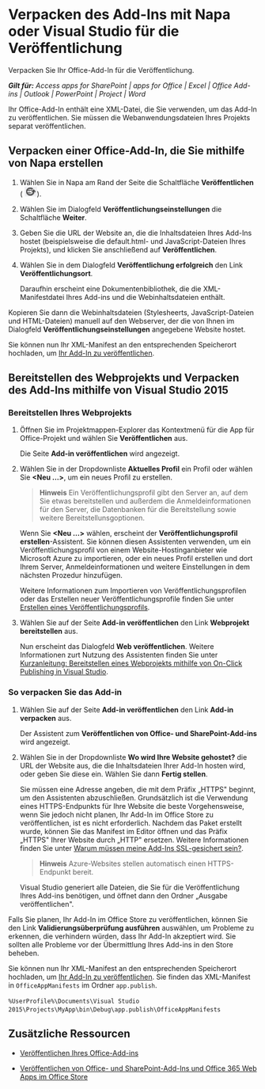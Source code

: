
# Verpacken des Add-Ins mit Napa oder Visual Studio für die Veröffentlichung
Verpacken Sie Ihr Office-Add-In für die Veröffentlichung. 

 _**Gilt für:** Access apps for SharePoint | apps for Office | Excel | Office Add-ins | Outlook | PowerPoint | Project | Word_

Ihr Office-Add-In enthält eine XML-Datei, die Sie verwenden, um das Add-In zu veröffentlichen. Sie müssen die Webanwendungsdateien Ihres Projekts separat veröffentlichen.

## Verpacken einer Office-Add-In, die Sie mithilfe von Napa erstellen



1. Wählen Sie in Napa am Rand der Seite die Schaltfläche  **Veröffentlichen** (
![Schaltfläche "Veröffentlichen"](../../images/Apps_NAPA_Publish.png)).
    
2. Wählen Sie im Dialogfeld  **Veröffentlichungseinstellungen** die Schaltfläche **Weiter**.
    
3. Geben Sie die URL der Website an, die die Inhaltsdateien Ihres Add-Ins hostet (beispielsweise die default.html- und JavaScript-Dateien Ihres Projekts), und klicken Sie anschließend auf  **Veröffentlichen**.
    
4. Wählen Sie in dem Dialogfeld  **Veröffentlichung erfolgreich** den Link **Veröffentlichungsort**.
    
    Daraufhin erscheint eine Dokumentenbibliothek, die die XML-Manifestdatei Ihres Add-ins und die Webinhaltsdateien enthält. 
    
Kopieren Sie dann die Webinhaltsdateien (Stylesheerts, JavaScript-Dateien und HTML-Dateien) manuell auf den Webserver, der die von Ihnen im Dialogfeld  **Veröffentlichungseinstellungen** angegebene Website hostet.

Sie können nun Ihr XML-Manifest an den entsprechenden Speicherort hochladen, um [Ihr Add-In zu veröffentlichen](../publish/publish.md). 


## Bereitstellen des Webprojekts und Verpacken des Add-Ins mithilfe von Visual Studio 2015



### Bereitstellen Ihres Webprojekts


1. Öffnen Sie im Projektmappen-Explorer das Kontextmenü für die App für Office-Projekt und wählen Sie  **Veröffentlichen** aus.
    
    Die Seite  **Add-in veröffentlichen** wird angezeigt.
    
2. Wählen Sie in der Dropdownliste  **Aktuelles Profil** ein Profil oder wählen Sie **&lt;Neu …&gt;**, um ein neues Profil zu erstellen.
    
     >**Hinweis**  Ein Veröffentlichungsprofil gibt den Server an, auf dem Sie etwas bereitstellen und außerdem die Anmeldeinformationen für den Server, die Datenbanken für die Bereitstellung sowie weitere Bereitstellunsgoptionen.

    Wenn Sie  **&lt;Neu …&gt;** wählen, erscheint der **Veröffentlichungsprofil erstellen**-Assistent. Sie können diesen Assistenten verwenden, um ein Veröffentlichungsprofil von einem Website-Hostinganbieter wie Microsoft Azure zu importieren, oder ein neues Profil erstellen und dort Ihrem Server, Anmeldeinformationen und weitere Einstellungen in dem nächsten Prozedur hinzufügen.
    
    Weitere Informationen zum Importieren von Veröffentlichungsprofilen oder das Erstellen neuer Veröffentlichungsprofile finden Sie unter [Erstellen eines Veröffentlichungsprofils](http://msdn.microsoft.com/de-de/library/dd465337.aspx#creating_a_profile).
    
3. Wählen Sie auf der Seite  **Add-in veröffentlichen** den Link **Webprojekt bereitstellen** aus.
    
    Nun erscheint das Dialogfeld  **Web veröffentlichen**. Weitere Informationen zurt Nutzung des Assistenten finden Sie unter [Kurzanleitung: Bereitstellen eines Webprojekts mithilfe von On-Click Publishing in Visual Studio](http://msdn.microsoft.com/de-de/library/dd465337.aspx).
    

### So verpacken Sie das Add-in


1. Wählen Sie auf der Seite  **Add-in veröffentlichen** den Link **Add-in verpacken** aus.
    
    Der Assistent zum  **Veröffentlichen von Office- und SharePoint-Add-ins** wird angezeigt.
    
2. Wählen Sie in der Dropdownliste  **Wo wird Ihre Website gehostet?** die URL der Website aus, die die Inhaltsdateien Ihrer Add-In hosten wird, oder geben Sie diese ein. Wählen Sie dann **Fertig stellen**.
    
    Sie müssen eine Adresse angeben, die mit dem Präfix „HTTPS" beginnt, um den Assistenten abzuschließen. Grundsätzlich ist die Verwendung eines HTTPS-Endpunkts für Ihre Website die beste Vorgehensweise, wenn Sie jedoch nicht planen, Ihr Add-In im Office Store zu veröffentlichen, ist es nicht erforderlich. Nachdem das Paket erstellt wurde, können Sie das Manifest im Editor öffnen und das Präfix „HTTPS" Ihrer Website durch „HTTP" ersetzen. Weitere Informationen finden Sie unter [Warum müssen meine Add-Ins SSL-gesichert sein?](http://msdn.microsoft.com/de-de/library/jj591603#bk_q7). 
    
     >**Hinweis**  Azure-Websites stellen automatisch einen HTTPS-Endpunkt bereit.

    Visual Studio generiert alle Dateien, die Sie für die Veröffentlichung Ihres Add-ins benötigen, und öffnet dann den Ordner „Ausgabe veröffentlichen". 
    
Falls Sie planen, Ihr Add-In im Office Store zu veröffentlichen, können Sie den Link  **Validierungsüberprüfung ausführen** auswählen, um Probleme zu erkennen, die verhindern würden, dass Ihr Add-In akzeptiert wird. Sie sollten alle Probleme vor der Übermittlung Ihres Add-ins in den Store beheben.

Sie können nun Ihr XML-Manifest an den entsprechenden Speicherort hochladen, um [Ihr Add-In zu veröffentlichen](../publish/publish.md). Sie finden das XML-Manifest in  `OfficeAppManifests` im Ordner `app.publish`.

 `%UserProfile%\Documents\Visual Studio 2015\Projects\MyApp\bin\Debug\app.publish\OfficeAppManifests`


## Zusätzliche Ressourcen



- [Veröffentlichen Ihres Office-Add-ins](../publish/publish.md)
    
- [Veröffentlichen von Office- und SharePoint-Add-Ins und Office 365 Web Apps im Office Store](http://msdn.microsoft.com/library/ff075782-1303-4517-91cc-b3d730e9b9ae%28Office.15%29.aspx)
    
